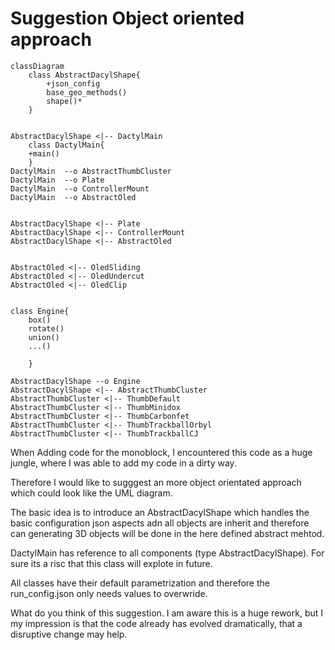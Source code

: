 Suggestion Object oriented approach
===================================

```mermaid
classDiagram
    class AbstractDacylShape{
        +json_config
        base_geo_methods()
        shape()*
    }


AbstractDacylShape <|-- DactylMain
    class DactylMain{
    +main()
    }
DactylMain  --o AbstractThumbCluster
DactylMain  --o Plate
DactylMain  --o ControllerMount
DactylMain  --o AbstractOled


AbstractDacylShape <|-- Plate
AbstractDacylShape <|-- ControllerMount
AbstractDacylShape <|-- AbstractOled


AbstractOled <|-- OledSliding
AbstractOled <|-- OledUndercut
AbstractOled <|-- OledClip


class Engine{
    box()
    rotate()
    union()
    ...()
    
    }

AbstractDacylShape --o Engine
AbstractDacylShape <|-- AbstractThumbCluster
AbstractThumbCluster <|-- ThumbDefault
AbstractThumbCluster <|-- ThumbMinidox
AbstractThumbCluster <|-- ThumbCarbonfet
AbstractThumbCluster <|-- ThumbTrackballOrbyl
AbstractThumbCluster <|-- ThumbTrackballCJ
```

When Adding code for the monoblock, I encountered this code as a huge jungle, where I was able to add my code in a dirty way.

Therefore I would like to sugggest an more object orientated approach which could look like the UML diagram. 

The basic idea is to introduce an AbstractDacylShape which handles the basic configuration json aspects adn all objects are inherit and therefore can generating 3D objects will be done in the here defined abstract mehtod.

DactylMain has reference to all components (type AbstractDacylShape). For sure its a risc that this class will explote in future. 

All classes have their default parametrization and therefore the run_config.json only needs values to overwride.

What do you think of this suggestion. I am aware this is a huge rework, but I my impression is that the code already has evolved dramatically, that a disruptive change may help.
